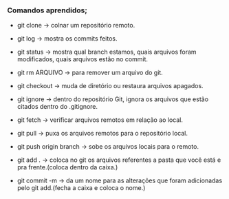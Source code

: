 ﻿### Comandos aprendidos;

- git clone → colnar um repositório remoto.

- git log → mostra os commits feitos.

- git status → mostra qual branch estamos, quais arquivos foram modificados, quais arquivos estão no commit.

- git rm ARQUIVO → para remover um arquivo do git.

- git checkout → muda de diretório ou restaura arquivos apagados.

- git ignore → dentro do repositório Git, ignora os arquivos que estão citados dentro do .gitignore.

- git fetch → verificar arquivos remotos em relação ao local.

- git pull → puxa os arquivos remotos para o repositório local.

- git push origin branch → sobe os arquivos locais para o remoto.

- git add . → coloca no git os arquivos referentes a pasta que você está e pra frente.(coloca dentro da caixa.)

- git commit -m → da um nome para as alterações que foram adicionadas pelo git add.(fecha a caixa e coloca o nome.)


